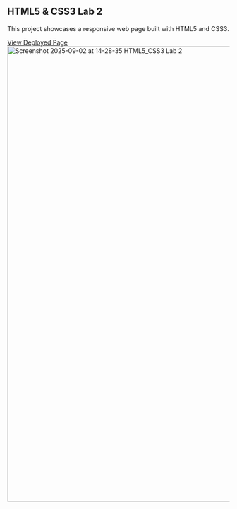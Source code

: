 ## HTML5 & CSS3 Lab 2
This project showcases a responsive web page built with HTML5 and CSS3.

[View Deployed Page](https://abdonashaat.github.io/HTML5-CSS3-Lab2/)
<img width="1368" height="1031" alt="Screenshot 2025-09-02 at 14-28-35 HTML5_CSS3 Lab 2" src="https://github.com/user-attachments/assets/e80f382e-c6d1-4511-8164-0b99b1c306ff" />

